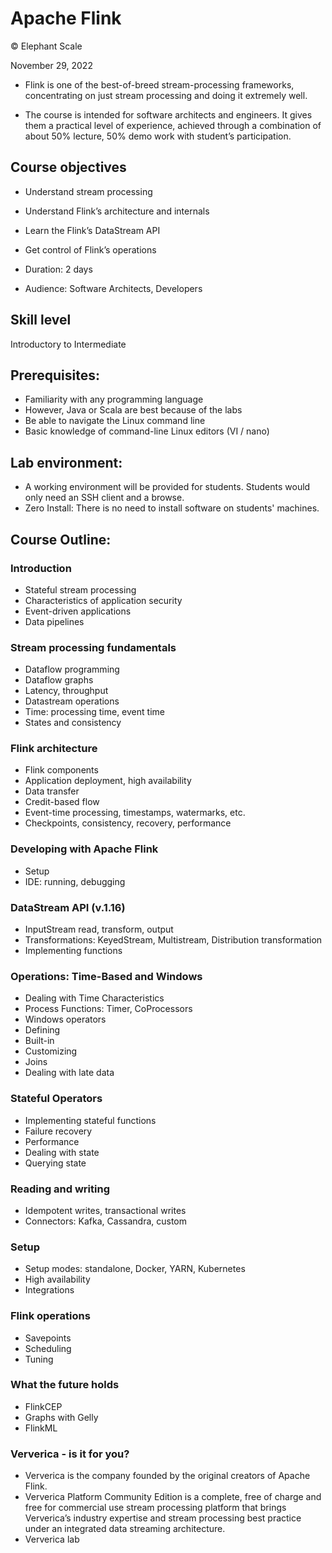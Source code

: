 # Apache Flink

© Elephant Scale

November 29, 2022

* Flink is one of the best-of-breed stream-processing frameworks, concentrating on just stream processing and doing it extremely well.

* The course is intended for software architects and engineers. It gives them a practical level of experience, achieved through a combination of about 50% lecture, 50% demo work with student’s participation. 

## Course objectives
* Understand stream processing
* Understand Flink’s architecture and internals
* Learn the Flink’s DataStream API
* Get control of Flink’s operations

* Duration: 2 days
* Audience: Software Architects, Developers

## Skill level
Introductory to Intermediate

## Prerequisites:
* Familiarity with any programming language 
* However, Java or Scala are best because of the labs
* Be able to navigate the Linux command line
* Basic knowledge of command-line Linux editors (VI / nano)

## Lab environment:
* A working environment will be provided for students.  Students would only need an SSH client and a browse.
* Zero Install: There is no need to install software on students' machines.

## Course Outline:

### Introduction
* Stateful stream processing
* Characteristics of application security
* Event-driven applications
* Data pipelines

### Stream processing fundamentals
* Dataflow programming
* Dataflow graphs
* Latency, throughput
* Datastream operations
* Time: processing time, event time
* States and consistency

### Flink architecture
* Flink components
* Application deployment, high availability
* Data transfer
* Credit-based flow
* Event-time processing, timestamps, watermarks, etc.
* Checkpoints, consistency, recovery, performance

### Developing with Apache Flink

* Setup
* IDE: running, debugging

### DataStream API (v.1.16)
* InputStream read, transform, output
* Transformations: KeyedStream, Multistream, Distribution transformation
* Implementing functions

### Operations: Time-Based and Windows
* Dealing with Time Characteristics
* Process Functions: Timer, CoProcessors
* Windows operators
* Defining
* Built-in
* Customizing
* Joins
* Dealing with late data

### Stateful Operators
* Implementing stateful functions
* Failure recovery
* Performance
* Dealing with state
* Querying state

### Reading and writing
* Idempotent writes, transactional writes
* Connectors: Kafka, Cassandra, custom

### Setup
* Setup modes: standalone, Docker, YARN, Kubernetes
* High availability
* Integrations

### Flink operations
* Savepoints
* Scheduling
* Tuning

### What the future holds

* FlinkCEP
* Graphs with Gelly
* FlinkML

### Ververica - is it for you?
* Ververica is the company founded by the original creators of Apache Flink. 
* Ververica Platform Community Edition is a complete, free of charge and free for commercial use  stream processing platform that brings Ververica’s industry expertise and stream processing best practice under an integrated data streaming architecture. 
* Ververica lab
